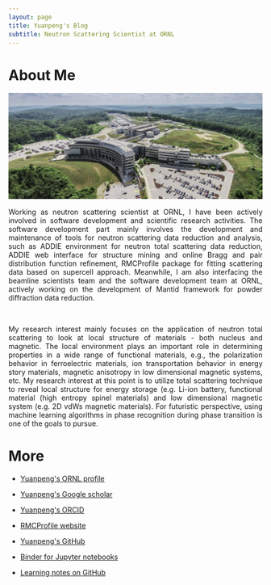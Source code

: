 ```yaml
---
layout: page
title: Yuanpeng's Blog
subtitle: Neutron Scattering Scientist at ORNL
---
```


About Me
===

<p align='center'>
<img src="/assets/img/SNS.jpg"
   style="border:none;"
   alt="SNS"
   title="SNS" />
</p>

<p style='text-align: justify;'>
Working as neutron scattering scientist at ORNL, I have been 
actively involved in software development and scientific research activities.
The software development part mainly involves the development and maintenance of
tools for neutron scattering data reduction and analysis, such as ADDIE environment
for neutron total scattering data reduction, ADDIE web interface for structure
mining and online Bragg and pair distribution function refinement, RMCProfile package
for fitting scattering data based on supercell approach. Meanwhile, I am also
interfacing the beamline scientists team and the software development team at ORNL,
actively working on the development of Mantid framework for powder diffraction data reduction.
</p>

<br />

<p style='text-align: justify;'>
My research interest mainly focuses on the application of neutron total scattering
to look at local structure of materials - both nucleus and magnetic. The local environment
plays an important role in determining properties in a wide range of functional materials,
e.g., the polarization behavior in ferroelectric materials, ion transportation behavior in
energy story materials, magnetic anisotropy in low dimensional magnetic systems, etc. My
research interest at this point is to utilize total scattering technique to reveal local
structure for energy storage (e.g. Li-ion battery, functional material (high entropy spinel
materials) and low dimensional magnetic system (e.g. 2D vdWs magnetic materials). For
futuristic perspective, using machine learning algorithms in phase recognition during
phase transition is one of the goals to pursue.
</p>

More
===

- [Yuanpeng's ORNL profile](https://www.ornl.gov/staff-profile/yuanpeng-zhang)

- [Yuanpeng's Google scholar](https://scholar.google.com/citations?user=NgqIgO0AAAAJ&hl=en)

- [Yuanpeng's ORCID](https://orcid.org/0000-0003-4224-3361)

- [RMCProfile website](https://rmcprofile.pages.ornl.gov/)

- [Yuanpeng's GitHub](https://github.com/Kvieta1990)

- [Binder for Jupyter notebooks](https://mybinder.org/v2/gh/Kvieta1990/Jup_Notes/master)

- [Learning notes on GitHub](https://github.com/Kvieta1990/Iris)
